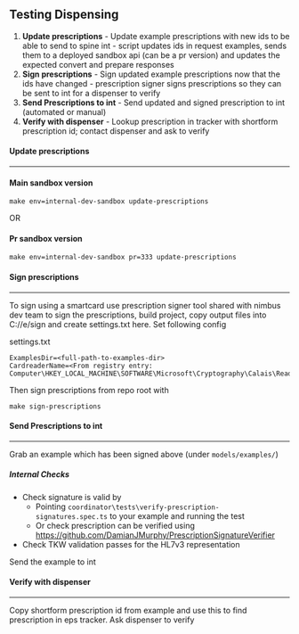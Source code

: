 ## Testing Dispensing

1. **Update prescriptions** - Update example prescriptions with new ids to be able to send to spine int - script updates ids in request examples, sends them to a deployed sandbox api (can be a pr version) and updates the expected convert and prepare responses 
2. **Sign prescriptions** -  Sign updated example prescriptions now that the ids have changed - prescription signer signs prescriptions so they can be sent to int for a dispenser to verify
3. **Send Prescriptions to int** - Send updated and signed prescription to int (automated or manual)
4. **Verify with dispenser** - Lookup prescription in tracker with shortform prescription id; contact dispenser and ask to verify

#### Update prescriptions
---

#### Main sandbox version
```
make env=internal-dev-sandbox update-prescriptions
```
OR
#### Pr sandbox version
```
make env=internal-dev-sandbox pr=333 update-prescriptions
```

#### Sign prescriptions
---

To sign using a smartcard use prescription signer tool shared with nimbus dev team to sign the prescriptions, build project, copy output files into C://e/sign and create settings.txt here. Set following config  

settings.txt
```
ExamplesDir=<full-path-to-examples-dir>
CardreaderName=<From registry entry: Computer\HKEY_LOCAL_MACHINE\SOFTWARE\Microsoft\Cryptography\Calais\Readers>
```

Then sign prescriptions from repo root with

```
make sign-prescriptions
```

#### Send Prescriptions to int
---

Grab an example which has been signed above (under `models/examples/`)

##### Internal Checks

  * Check signature is valid by
    * Pointing `coordinator\tests\verify-prescription-signatures.spec.ts` to your example and running the test
    * Or check prescription can be verified using https://github.com/DamianJMurphy/PrescriptionSignatureVerifier
  * Check TKW validation passes for the HL7v3 representation

Send the example to int

#### Verify with dispenser
---

Copy shortform prescription id from example and use this to find prescription in eps tracker. Ask dispenser to verify